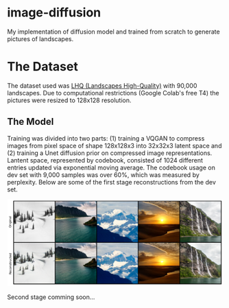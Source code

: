 # image-diffusion
My implementation of diffusion model and trained from scratch to generate pictures of landscapes.

# The Dataset
The dataset used was [LHQ (Landscapes High-Quality)](https://paperswithcode.com/dataset/lhq) with 90,000 landscapes. Due to computational restrictions (Google Colab's free T4) the pictures were resized to 128x128 resolution. 

## The Model
Training was divided into two parts: (1) training a VQGAN to compress images from pixel space of shape 128x128x3 into 32x32x3 latent space and (2) training a Unet diffusion prior on compressed image representations. Lantent space, represented by codebook, consisted of 1024 different entries updated via exponential moving average. The codebook usage on dev set with 9,000 samples was over 60%, which was measured by perplexity. Below are some of the first stage reconstructions from the dev set.

![Reconstructions](figures/stage1.png)


Second stage comming soon...